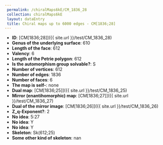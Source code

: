 ```yaml
--- 
 permalink: /chiralMaps6kE/CM_1836_28 
 collection: chiralMaps6kE
 layout: dataEntry
 title: Chiral maps up to 6000 edges - CM[1836;28]
---
```


- **ID**: [CM[1836;28]]({{ site.url }}/test/CM_1836_28)
- **Genus of the underlying surface**: 610
- **Length of the face**: 612
- **Valency**: 6
- **Length of the Petrie polygon**: 612
- **Is the automorphism group solvable?**: S
- **Number of vertices**: 612
- **Number of edges**: 1836
- **Number of faces**: 6
- **The map is self-**: none
- **Dual map**: [CM[1836;25]]({{ site.url }}/test/CM_1836_25)
- **Mirror (enantihomorphic) map**: [CM[1836;27]]({{ site.url }}/test/CM_1836_27)
- **Dual of the mirror image**: [CM[1836;26]]({{ site.url }}/test/CM_1836_26)
- **Z_q-Exponent?**: 2
- **No idea**:  5:27
- **No idea**: Y
- **No idea**: Y
- **Skeleton**: Sk(612;25)
- **Some other kind of skeleton**: nan
